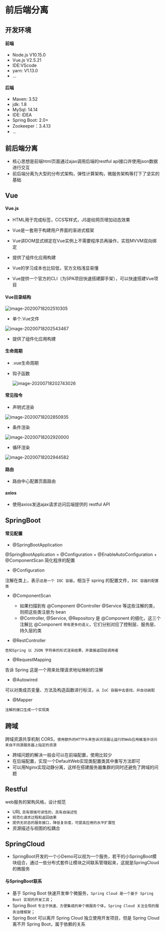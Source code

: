 # 前后端分离



## 开发环境

#### 前端

- Node.js V10.15.0
- Vue.js V2.5.21
- IDE:VScode
- yarn: V1.13.0
- ...



#### 后端

- Maven: 3.52
- jdk: 1.8
- MySql: 14.14
- IDE: IDEA
- Spring Boot: 2.0+
- Zookeeper：3.4.13
- ...



## 前后端分离

- 核心思想是前端html页面通过ajax调用后端的restful api接口并使用json数据进行交互
- 前后端分离为大型的分布式架构，弹性计算架构，微服务架构等打下了坚实的基础



## Vue

#### Vue.js

- HTML用于完成标签，CCS写样式，JS是给网页增加动态效果

- Vue是一套用于构建用户界面的渐进式框架
- Vue讲DOM显式绑定在Vue实例上不需要程序员再操作，实现MVVM双向绑定
- 提供了组件化应用构建
- Vue的学习成本也比较低，官方文档浅显易懂
- Vue提供一个官方的CLI（为SPA项目快速搭建脚手架），可以快速搭建Vue项目

#### Vue目录结构

![image-20200718202510305](C:\Users\Administrator\AppData\Roaming\Typora\typora-user-images\image-20200718202510305.png)

- 单个.Vue文件

![image-20200718202543467](C:\Users\Administrator\AppData\Roaming\Typora\typora-user-images\image-20200718202543467.png)

- 提供了组件化应用构建



#### 生命周期

- .vue生命周期

- 钩子函数

  ![image-20200718202743026](C:\Users\Administrator\AppData\Roaming\Typora\typora-user-images\image-20200718202743026.png)

#### 常见指令

- 声明式渲染

![image-20200718202850935](C:\Users\Administrator\AppData\Roaming\Typora\typora-user-images\image-20200718202850935.png)

- 条件渲染

![image-20200718202920000](C:\Users\Administrator\AppData\Roaming\Typora\typora-user-images\image-20200718202920000.png)

- 循环渲染

![image-20200718202944582](C:\Users\Administrator\AppData\Roaming\Typora\typora-user-images\image-20200718202944582.png)

#### 路由

- 路由中心配置页面路由

#### axios

- 使用axios发送ajax请求访问后端提供的 restful API







## SpringBoot

#### 常见配置

- @SpringBootApplication

@SpringBootApplication = @Configuration + @EnableAutoConfiguration + @ComponentScan 简化程序的配置

- @Configuration

注解在类上，表示`这是一个 IOC 容器`，相当于 spring 的配置文件，`IOC 容器的配置类`

- @ComponentScan
  - 如果扫描到有 @Component @Controller @Service 等这些注解的类，则把这些类注册为 bean
  - @Controller, @Service, @Repository 是 @Component 的细化，这三个注解比 @Component `带有更多的语义`，它们分别对应了控制层、服务层、持久层的类

- @RestController

`告知Spring 以 JSON 字符串的形式渲染结果，并直接返回给调用者`

- @RequestMapping

告诉 Spring 这是一个用来处理请求地址映射的注解

- @Autowired

可以对类成员变量、方法及构造函数进行标注，`从 IoC 容器中去查找，并自动装配`

- @Mapper

`注解的接口生成一个实现类`







## 跨域

跨域资源共享机制 CORS，`使用额外的HTTP头来告诉浏览器让运行的Web应用被准许访问来自不同源服务器上指定的资源`

- 跨域问题的解决一般会可以在前端配置，使用比较少
- 在后端配置，实现一个DefaultWeb实现类配置类其中重写方法即可
- 可以用Nginx实现动静分离，这样在搭建服务器集群的同时还避免了跨域的问题

## Restful

web服务的架构风格，设计规范

- URL `具有很强可读性的，具有自描述性`
- `规范化请求过程和返回结果`
- `提供无状态的服务接口，降低复杂度，可提高应用的水平扩展性`
- 资源描述与视图的松耦合



## SpringCloud

- SpringBoot开发的一个小Demo可以视为一个服务，若干的小SpringBoot模块组合，通过一些分布式套件让模块之间联系管理起来，这就是SpringCloud的微服务

#### 与SpringBoot联系

- 基于 Spring Boot 快速开发单个微服务，`Spring Cloud 是一个基于 Spring Boot 实现的开发工具`；
- Spring Boot `专注于快速、方便集成的单个微服务个体`，`Spring Cloud 关注全局的服务治理框架`；
- Spring Boot 可以离开 Spring Cloud 独立使用开发项目，但是 Spring Cloud 离不开 Spring Boot，属于依赖的关系